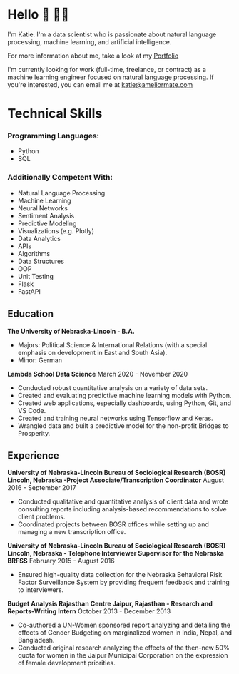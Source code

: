# Hello 👋 👩‍💻

I'm Katie. I'm a data scientist who is passionate about natural language processing, machine learning, and artificial intelligence.


For more information about me, take a look at my [Portfolio](https://www.ameliormate.com/katie)


I'm currently looking for work (full-time, freelance, or contract) as a machine learning engineer focused on natural language processing. If you're interested, you can email me at katie@ameliormate.com

# Technical Skills
### Programming Languages: 
* Python
* SQL

### Additionally Competent With: 
* Natural Language Processing
* Machine Learning
* Neural Networks
* Sentiment Analysis
* Predictive Modeling
* Visualizations (e.g. Plotly)
* Data Analytics
* APIs
* Algorithms
* Data Structures
* OOP
* Unit Testing
* Flask
* FastAPI

## Education
**The University of Nebraska-Lincoln - B.A.**
* Majors: Political Science & International Relations (with a special emphasis on development in East and South Asia).
* Minor: German

**Lambda School Data Science**
March 2020 - November 2020
* Conducted robust quantitative analysis on a variety of data sets.
* Created and evaluating predictive machine learning models with Python.
* Created web applications, especially dashboards, using Python, Git, and VS Code.
* Created and training neural networks using Tensorflow and Keras.
* Wrangled data and built a predictive model for the non-profit Bridges to Prosperity.

## Experience
**University of Nebraska-Lincoln Bureau of Sociological Research (BOSR)
Lincoln, Nebraska -Project Associate/Transcription Coordinator**
August 2016 - September 2017
* Conducted qualitative and quantitative analysis of client data and wrote consulting reports
including analysis-based recommendations to solve client problems.
* Coordinated projects between BOSR offices while setting up and managing a new
transcription office.


**University of Nebraska-Lincoln Bureau of Sociological Research (BOSR)
Lincoln, Nebraska - Telephone Interviewer Supervisor for the Nebraska BRFSS**
February 2015 - August 2016
* Ensured high-quality data collection for the Nebraska Behavioral Risk Factor Surveillance
System by providing frequent feedback and training to interviewers.


**Budget Analysis Rajasthan Centre
Jaipur, Rajasthan - Research and Reports-Writing Intern**
October 2013 - December 2013
* Co-authored a UN-Women sponsored report analyzing and detailing the effects of Gender
Budgeting on marginalized women in India, Nepal, and Bangladesh.
* Conducted original research analyzing the effects of the then-new 50% quota for women
in the Jaipur Municipal Corporation on the expression of female development priorities.

